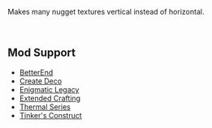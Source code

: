 Makes many nugget textures vertical instead of horizontal.

<br />

Mod Support
-----------

*   [BetterEnd](https://modrinth.com/mod/betterend)
*   [Create Deco](https://modrinth.com/mod/create-deco)
*   [Enigmatic Legacy](https://modrinth.com/mod/enigmatic-legacy)
*   [Extended Crafting](https://modrinth.com/mod/extended-crafting)
*   [Thermal Series](https://modrinth.com/mod/thermal-integration)
*   [Tinker's Construct](https://modrinth.com/mod/tinkers-construct)